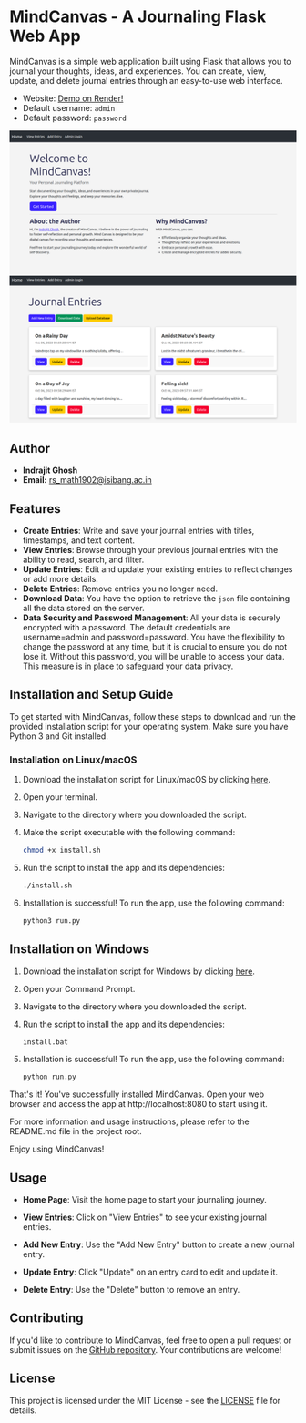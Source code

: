 # MindCanvas - A Journaling Flask Web App

MindCanvas is a simple web application built using Flask that allows you to journal your thoughts, ideas, and experiences. You can create, view, update, and delete journal entries through an easy-to-use web interface.

- Website: [Demo on Render!](https://demo-mindcanvas.onrender.com)
- Default username: `admin`
- Default password: `password`

![Homepage Screenshot](/app/static/images/homepage.png)
![ViewEntries Screenshot](/app/static/images/view_entries.png)

## Author

- **Indrajit Ghosh**
- **Email:** rs_math1902@isibang.ac.in

## Features

- **Create Entries**: Write and save your journal entries with titles, timestamps, and text content.
- **View Entries**: Browse through your previous journal entries with the ability to read, search, and filter.
- **Update Entries**: Edit and update your existing entries to reflect changes or add more details.
- **Delete Entries**: Remove entries you no longer need.
- **Download Data**: You have the option to retrieve the `json` file containing all the data stored on the server.
- **Data Security and Password Management**: All your data is securely encrypted with a password. The default credentials are username=admin and password=password. You have the flexibility to change the password at any time, but it is crucial to ensure you do not lose it. Without this password, you will be unable to access your data. This measure is in place to safeguard your data privacy. 

## Installation and Setup Guide

To get started with MindCanvas, follow these steps to download and run the provided installation script for your operating system. Make sure you have Python 3 and Git installed.

### Installation on Linux/macOS

1. Download the installation script for Linux/macOS by clicking [here](./scripts/install.sh).

2. Open your terminal.

3. Navigate to the directory where you downloaded the script.

4. Make the script executable with the following command:

   ```bash
   chmod +x install.sh
   ```
5. Run the script to install the app and its dependencies:
    ```bash
    ./install.sh
    ```
6. Installation is successful! To run the app, use the following command:
    ```bash
    python3 run.py
    ```

## Installation on Windows
1. Download the installation script for Windows by clicking [here](./scripts/install.bat).

2. Open your Command Prompt.

3. Navigate to the directory where you downloaded the script.

4. Run the script to install the app and its dependencies:
    ```bash
    install.bat
    ```
5. Installation is successful! To run the app, use the following command:
    ```bash
    python run.py
    ```
That's it! You've successfully installed MindCanvas. Open your web browser and access the app at http://localhost:8080 to start using it.
 
For more information and usage instructions, please refer to the README.md file in the project root.

Enjoy using MindCanvas!


## Usage

- **Home Page**: Visit the home page to start your journaling journey.

- **View Entries**: Click on "View Entries" to see your existing journal entries.

- **Add New Entry**: Use the "Add New Entry" button to create a new journal entry.

- **Update Entry**: Click "Update" on an entry card to edit and update it.

- **Delete Entry**: Use the "Delete" button to remove an entry.


## Contributing

If you'd like to contribute to MindCanvas, feel free to open a pull request or submit issues on the [GitHub repository](https://github.com/indrajit912/MindCanvas). Your contributions are welcome!

## License

This project is licensed under the MIT License - see the [LICENSE](LICENSE) file for details.
